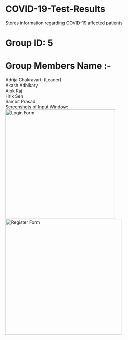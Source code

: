 # COVID-19-Test-Results
Stores information regarding COVID-19 affected patients
# Group ID: 5
# Group Members Name :- 
Adrija Chakravarti (Leader) <br>
Akash Adhikary <br>
Alok Raj <br>
Hrik Sen <br>
Sambit Prasad <br>
Screenshots of Input Window: <br>
<img width="349" alt="Login Form" src="https://user-images.githubusercontent.com/104761104/166268851-3edc587e-3141-43fd-b639-15c5f8cc132b.png"><br>
<img width="369" alt="Register Form" src="https://user-images.githubusercontent.com/104761104/166268941-e794471b-0a18-4dac-a887-4eb1ed3d408c.png"><br>
